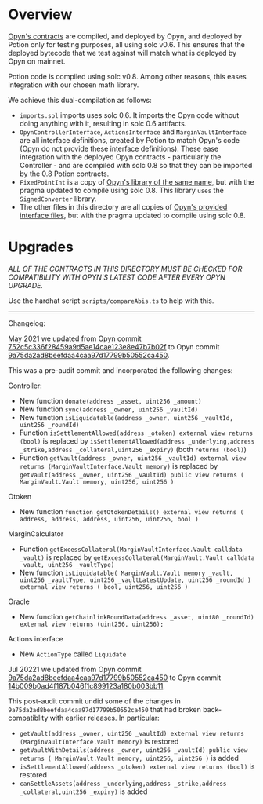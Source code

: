 # Overview

[Opyn's contracts](https://github.com/opynfinance/GammaProtocol/tree/master/contracts) are compiled, and deployed by Opyn, and deployed by Potion only for testing purposes, all using solc v0.6. This ensures that the deployed bytecode that we test against will match what is deployed by Opyn on mainnet.

Potion code is compiled using solc v0.8. Among other reasons, this eases integration with our chosen math library.

We achieve this dual-compilation as follows:

-   `imports.sol` imports uses solc 0.6. It imports the Opyn code without doing anything with it, resulting in solc 0.6 artifacts.
-   `OpynControllerInterface`, `ActionsInterface` and `MarginVaultInterface` are all interface definitions, created by Potion to match Opyn's code (Opyn do not provide these interface definitions). These ease integration with the deployed Opyn contracts - particularly the Controller - and are compiled with solc 0.8 so that they can be imported by the 0.8 Potion contracts.
-   `FixedPointInt` is a copy of [Opyn's library of the same name](https://github.com/opynfinance/GammaProtocol/blob/master/contracts/libs/FixedPointInt256.sol), but with the pragma updated to compile using solc 0.8. This library `uses` the `SignedConverter` library.
-   The other files in this directory are all copies of [Opyn's provided interface files](https://github.com/opynfinance/GammaProtocol/tree/master/contracts/interfaces), but with the pragma updated to compile using solc 0.8.

# Upgrades

_ALL OF THE CONTRACTS IN THIS DIRECTORY MUST BE CHECKED FOR COMPATIBILITY WITH OPYN'S LATEST CODE AFTER EVERY OPYN UPGRADE._

Use the hardhat script `scripts/compareAbis.ts` to help with this.

---

Changelog:

May 2021 we updated from Opyn commit [752c5c336f28459a9d5ae14cae123e8e47b7b02f](https://github.com/opynfinance/GammaProtocol/tree/752c5c336f28459a9d5ae14cae123e8e47b7b02f) to Opyn commit [9a75da2ad8beefdaa4caa97d17799b50552ca450](https://github.com/opynfinance/GammaProtocol/tree/9a75da2ad8beefdaa4caa97d17799b50552ca450).

This was a pre-audit commit and incorporated the following changes:

Controller:

-   New function `donate(address _asset, uint256 _amount)`
-   New function `sync(address _owner, uint256 _vaultId)`
-   New function `isLiquidatable(address _owner, uint256 _vaultId, uint256 _roundId)`
-   Function `isSettlementAllowed(address _otoken) external view returns (bool)` is replaced by `isSettlementAllowed(address _underlying,address _strike,address _collateral,uint256 _expiry)` (both `returns (bool)`)
-   Function `getVault(address _owner, uint256 _vaultId) external view returns (MarginVaultInterface.Vault memory)` is replaced by `getVault(address _owner, uint256 _vaultId) public view returns ( MarginVault.Vault memory, uint256, uint256 )`

Otoken

-   New function `function getOtokenDetails() external view returns ( address, address, address, uint256, uint256, bool )`

MarginCalculator

-   Function `getExcessCollateral(MarginVaultInterface.Vault calldata _vault)` is replaced by `getExcessCollateral(MarginVault.Vault calldata _vault, uint256 _vaultType)`
-   New function `isLiquidatable( MarginVault.Vault memory _vault, uint256 _vaultType, uint256 _vaultLatestUpdate, uint256 _roundId ) external view returns ( bool, uint256, uint256 )`

Oracle

-   New function `getChainlinkRoundData(address _asset, uint80 _roundId) external view returns (uint256, uint256);`

Actions interface

-   New `ActionType` called `Liquidate`

Jul 20221 we updated from Opyn commit [9a75da2ad8beefdaa4caa97d17799b50552ca450](https://github.com/opynfinance/GammaProtocol/tree/9a75da2ad8beefdaa4caa97d17799b50552ca450) to Opyn commit [14b009b0ad4f187b046f1c899123a180b003bb11](https://github.com/opynfinance/GammaProtocol/tree/14b009b0ad4f187b046f1c899123a180b003bb11).

This post-audit commit undid some of the changes in `9a75da2ad8beefdaa4caa97d17799b50552ca450` that had broken back-compatiblity with earlier releases. In particular:

-   `getVault(address _owner, uint256 _vaultId) external view returns (MarginVaultInterface.Vault memory)` is restored
-   `getVaultWithDetails(address _owner, uint256 _vaultId) public view returns ( MarginVault.Vault memory, uint256, uint256 )` is added
-   `isSettlementAllowed(address _otoken) external view returns (bool)` is restored
-   `canSettleAssets(address _underlying,address _strike,address _collateral,uint256 _expiry)` is added
